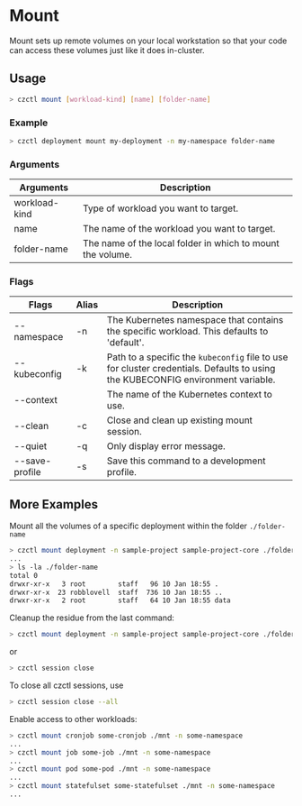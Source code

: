# Mount

Mount sets up remote volumes on your local workstation so that your code can access these volumes just like it does in-cluster.

## Usage

```bash
> czctl mount [workload-kind] [name] [folder-name]
```

### Example

```bash
> czctl deployment mount my-deployment -n my-namespace folder-name
```

### Arguments

| Arguments     | Description                                                |
| ------------- | ---------------------------------------------------------- |
| workload-kind | Type of workload you want to target.                       |
| name          | The name of the workload you want to target.               |
| folder-name   | The name of the local folder in which to mount the volume. |

### Flags

| Flags          | Alias | Description                                                                                                                     |
| -------------- | ----- | ------------------------------------------------------------------------------------------------------------------------------- |
| --namespace    | -n    | The Kubernetes namespace that contains the specific workload. This defaults to 'default'.                                       |
| --kubeconfig   | -k    | Path to a specific the `kubeconfig` file to use for cluster credentials. Defaults to using the KUBECONFIG environment variable. |
| --context      |       | The name of the Kubernetes context to use.                                                                                      |
| --clean        | -c    | Close and clean up existing mount session.                                                                                      |
| --quiet        | -q    | Only display error message.                                                                                                     |
| --save-profile | -s    | Save this command to a development profile.                                                                                     |

## More Examples

Mount all the volumes of a specific deployment within the folder `./folder-name`

```bash
> czctl mount deployment -n sample-project sample-project-core ./folder-name
...
> ls -la ./folder-name
total 0
drwxr-xr-x   3 root        staff   96 10 Jan 18:55 .
drwxr-xr-x  23 robblovell  staff  736 10 Jan 18:55 ..
drwxr-xr-x   2 root        staff   64 10 Jan 18:55 data
```

Cleanup the residue from the last command:

```bash
> czctl mount deployment -n sample-project sample-project-core ./folder-name --clean
```

or

```bash
> czctl session close
```

To close all czctl sessions, use

```bash
> czctl session close --all
```

Enable access to other workloads:

```bash
> czctl mount cronjob some-cronjob ./mnt -n some-namespace
...
> czctl mount job some-job ./mnt -n some-namespace
...
> czctl mount pod some-pod ./mnt -n some-namespace
...
> czctl mount statefulset some-statefulset ./mnt -n some-namespace
...
```
